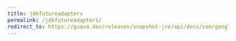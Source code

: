 ```yaml
---
title: jdkfutureadapters
permalink: /jdkfutureadapters/
redirect_to: https://guava.dev/releases/snapshot-jre/api/docs/com/google/common/util/concurrent/JdkFutureAdapters.html
---
```


